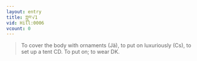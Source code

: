```yaml
---
layout: entry
title: ཀླུབ་√1
vid: Hill:0006
vcount: 0
---
```

> To cover the body with ornaments (Jä), to put on luxuriously (Cs), to set up a tent CD\. To put on; to wear DK\.


